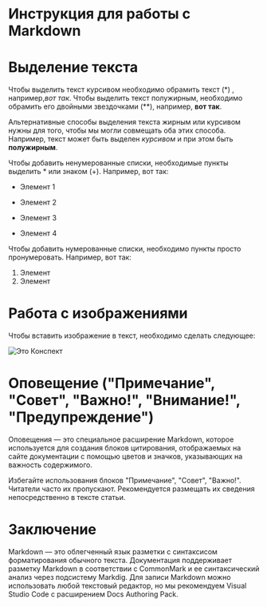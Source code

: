 # Инструкция для работы с Markdown

# Выделение текста

Чтобы выделить текст курсивом необходимо обрамить текст (*) , например,*вот так*.
Чтобы выделить текст полужирным, необходимо обрамить его двойными звездочками (**), например, **вот так**.

Альтернативные способы выделения текста жирным или курсивом нужны для того, чтобы мы могли совмещать оба этих способа. Например, текст может быть выделен *курсивом* и при этом быть **полужирным**.

Чтобы добавить ненумерованные списки, необходимые пункты выделить * или знаком (+). Например, вот так:

* Элемент 1
* Элемент 2
* Элемент 3

* Элемент 4

Чтобы добавить нумерованные списки, необходимо пункты просто пронумеровать. Например, вот так:

1. Элемент
2. Элемент

# Работа с изображениями

Чтобы вставить изображение в текст, необходимо сделать следующее:

![Это Конспект](Конспект.jpg)

# Оповещение ("Примечание", "Совет", "Важно!", "Внимание!", "Предупреждение")

Оповещения — это специальное расширение Markdown, которое используется для создания блоков цитирования, отображаемых на сайте документации с помощью цветов и значков, указывающих на важность содержимого.

Избегайте использования блоков "Примечание", "Совет", "Важно!". Читатели часто их пропускают. Рекомендуется размещать их сведения непосредственно в тексте статьи.



# Заключение

Markdown — это облегченный язык разметки с синтаксисом форматирования обычного текста. Документация поддерживает разметку Markdown в соответствии с CommonMark и ее синтаксический анализ через подсистему Markdig.
Для записи Markdown можно использовать любой текстовый редактор, но мы рекомендуем Visual Studio Code с расширением Docs Authoring Pack.
